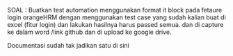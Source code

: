 SOAL : 
Buatkan test automation menggunakan format it block pada fetaure login orangeHRM 
dengan menggunakan test case yang sudah kalian buat di excel (fitur login) dan lakukan hasilnya harus passed semua. dan di capture ke dalam word /link github dan di upload ke google drive.

Documentasi sudah tak jadikan satu di sini
